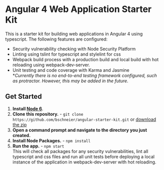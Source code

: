 # Angular 4 Web Application Starter Kit

This is a starter kit for building web applications in Angular 4 using typescript. The following features are configured:

- Security vulnerability checking with Node Security Platform
- Linting using tslint for typescript and stylelint for css
- Webpack build process with a production build and local build with hot reloading using webpack-dev-server.
- Unit testing and code coverage with Karma and Jasmine<br/>
**Currently there is no end-to-end testing framework configured, such as protractor. However, this may be added in the future.*

## Get Started

1. **Install [Node 6](https://nodejs.org)**.
2. **Clone this repository.** - `git clone https://github.com/bschneier/angular-starter-kit.git` or [download the zip](https://github.com/bschneier/angular-starter-kit/archive/master.zip)
3. **Open a command prompt and navigate to the directory you just created.**
4. **Install Node Packages.** - `npm install`
5. **Run the app.** - `npm start`<br/>
This will check all packages for any security vulnerabilities, lint all typescript and css files and run all unit tests before deploying a local instance of the application in webpack-dev-server with hot reloading.